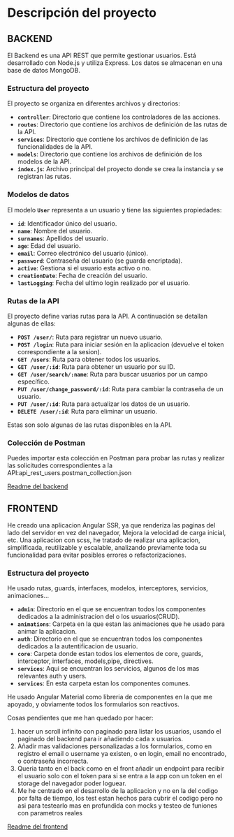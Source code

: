 # **Descripción del proyecto**

## BACKEND

El Backend es una API REST que permite gestionar usuarios. Está desarrollado con Node.js y utiliza Express. Los datos se almacenan en una base de datos MongoDB.

### **Estructura del proyecto**

El proyecto se organiza en diferentes archivos y directorios:

* **`controller`**: Directorio que contiene los controladores de las acciones.
* **`routes`**: Directorio que contiene los archivos de definición de las rutas de la API.
* **`services`**: Directorio que contiene los archivos de definición de las funcionalidades de la API.
* **`models`**: Directorio que contiene los archivos de definición de los modelos de la API.
* **`index.js`**: Archivo principal del proyecto donde se crea la instancia y se registran las rutas.

### **Modelos de datos**

El modelo **`User`** representa a un usuario y tiene las siguientes propiedades:

* **`id`**: Identificador único del usuario.
* **`name`**: Nombre del usuario.
* **`surnames`**: Apellidos del usuario.
* **`age`**: Edad del usuario.
* **`email`**: Correo electrónico del usuario (único).
* **`password`**: Contraseña del usuario (se guarda encriptada).
* **`active`**: Gestiona si el usuario esta activo o no.
* **`creationDate`**: Fecha de creación del usuario.
* **`lastLogging`**: Fecha del ultimo login realizado por el usuario.

### **Rutas de la API**

El proyecto define varias rutas para la API. A continuación se detallan algunas de ellas:

* **`POST /user/`**: Ruta para registrar un nuevo usuario.
* **`POST /login`**: Ruta para iniciar sesión en la aplicacion (devuelve el token correspondiente a la sesion).
* **`GET /users`**: Ruta para obtener todos los usuarios.
* **`GET /user/:id`**: Ruta para obtener un usuario por su ID.
* **`GET /user/search/:name`**: Ruta para buscar usuarios por un campo específico.
* **`PUT /user/change_password/:id`**: Ruta para cambiar la contraseña de un usuario.
* **`PUT /user/:id`**: Ruta para actualizar los datos de un usuario.
* **`DELETE /user/:id`**: Ruta para eliminar un usuario.

Estas son solo algunas de las rutas disponibles en la API.

### **Colección de Postman**

Puedes importar esta colección en Postman para probar las rutas y realizar las solicitudes correspondientes a la API:api_rest_users.postman_collection.json

[Readme del backend](https://github.com/cazar27/Proyecto/tree/master/api_rest_users#readme)

## FRONTEND

He creado una aplicacion Angular SSR, ya que renderiza las paginas del lado del servidor en vez del navegador, Mejora la velocidad de carga inicial, etc.
Una aplicacion con scss, he tratado de realizar una aplicacion, simplificada, reutilizable y escalable, analizando previamente toda su funcionalidad para evitar posibles errores o refactorizaciones.

### **Estructura del proyecto**

He usado rutas, guards, interfaces, modelos, interceptores, servicios, animaciones...

* **`admin`**: Directorio en el que se encuentran todos los componentes dedicados a la administracion del o los usuarios(CRUD).
* **`animations`**: Carpeta en la que estan las animaciones que he usado para animar la aplicacion.
* **`auth`**: Directorio en el que se encuentran todos los componentes dedicados a la autentificacion de usuario.
* **`core`**: Carpeta donde estan todos los elementos de core, guards, interceptor, interfaces, models,pipe, directives.
* **`services`**: Aqui se encuentran los servicios, algunos de los mas relevantes auth y users.
* **`services`**: En esta carpeta estan los componentes comunes.

He usado Angular Material como libreria de componentes en la que me apoyado, y obviamente todos los formularios son reactivos.

Cosas pendientes que me han quedado por hacer:
1. hacer un scroll infinito con paginado para listar los usuarios, usando el paginado del backend para ir añadiendo cada x usuarios.
2. Añadir mas validaciones personalizadas a los formularios, como en registro el email o username ya existen, o en login, email no encontrado, o contraseña incorrecta.
3. Queria tanto en el back como en el front añadir un endpoint para recibir el usuario solo con el token para si se entra a la app con un token en el storage del navegador poder loguear.
4. Me he centrado en el desarrollo de la aplicacion y no en la del codigo por falta de tiempo, los test estan hechos para cubrir el codigo pero no asi para testearlo mas en profundida con mocks y testeo de funiones con parametros reales 

[Readme del frontend](https://github.com/cazar27/Proyecto/tree/master/users-app#readme)
